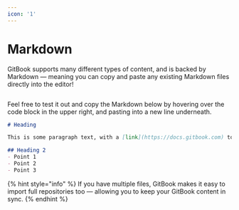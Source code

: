 ```yaml
---
icon: '1'
---
```


# Markdown

GitBook supports many different types of content, and is backed by Markdown — meaning you can copy and paste any existing Markdown files directly into the editor!

<figure><img src="https://gitbookio.github.io/onboarding-template-images/markdown-hero.png" alt=""><figcaption></figcaption></figure>

Feel free to test it out and copy the Markdown below by hovering over the code block in the upper right, and pasting into a new line underneath.

```markdown
# Heading

This is some paragraph text, with a [link](https://docs.gitbook.com) to our docs. 

## Heading 2
- Point 1
- Point 2
- Point 3
```

{% hint style="info" %}
If you have multiple files, GitBook makes it easy to import full repositories too — allowing you to keep your GitBook content in sync.
{% endhint %}
